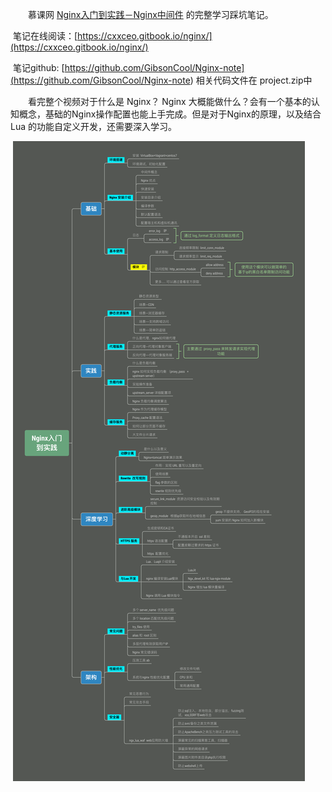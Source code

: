 &emsp;&emsp;慕课网 [Nginx入门到实践－Nginx中间件](<https://coding.imooc.com/class/121.html>) 的完整学习踩坑笔记。

​	笔记在线阅读：[https://cxxceo.gitbook.io/nginx/](https://cxxceo.gitbook.io/nginx/)

​	笔记github: [https://github.com/GibsonCool/Nginx-note](<https://github.com/GibsonCool/Nginx-note>)  相关代码文件在 project.zip中

&emsp;&emsp;看完整个视频对于什么是 Nginx？ Nginx 大概能做什么？会有一个基本的认知概念，基础的Nginx操作配置也能上手完成。但是对于Nginx的原理，以及结合 Lua 的功能自定义开发，还需要深入学习。

​	![](Nginx入门到实践.png)